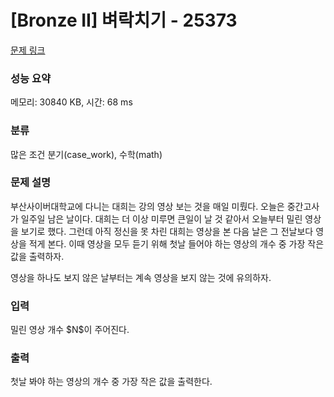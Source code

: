 # [Bronze II] 벼락치기 - 25373 

[문제 링크](https://www.acmicpc.net/problem/25373) 

### 성능 요약

메모리: 30840 KB, 시간: 68 ms

### 분류

많은 조건 분기(case_work), 수학(math)

### 문제 설명

<p>부산사이버대학교에 다니는 대희는 강의 영상 보는 것을 매일 미뤘다. 오늘은 중간고사가 일주일 남은 날이다. 대희는 더 이상 미루면 큰일이 날 것 같아서 오늘부터 밀린 영상을 보기로 했다. 그런데 아직 정신을 못 차린 대희는 영상을 본 다음 날은 그 전날보다 영상을 적게 본다. 이때 영상을 모두 듣기 위해 첫날 들어야 하는 영상의 개수 중 가장 작은 값을 출력하자.</p>

<p>영상을 하나도 보지 않은 날부터는 계속 영상을 보지 않는 것에 유의하자.</p>

### 입력 

 <p>밀린 영상 개수 $N$이 주어진다.</p>

### 출력 

 <p>첫날 봐야 하는 영상의 개수 중 가장 작은 값을 출력한다.</p>

